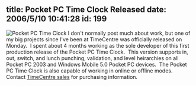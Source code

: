 title: Pocket PC Time Clock Released
date: 2006/5/10 10:41:28
id: 199
---
![Pocket PC Time Clock](/journal_images/TimeClock.jpg) I don't normally post much about work, but one of my big projects since I've been at TimeCentre was officially released on Monday.  I spent about 4 months working as the sole developer of this first production release of the Pocket PC Time Clock.  This version supports in, out, switch, and lunch punching, validation, and level heirarchies on all Pocket PC 2003 and Windows Mobile 5.0 Pocket PC devices.  The Pocket PC Time Clock is also capable of working in online or offline modes.  Contact [TimeCentre sales](http://www.timecentre.com) for purchasing information.